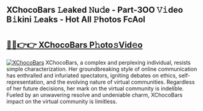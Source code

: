 ## XChocoBars 𝙻eaked 𝙽u𝚍e - Part-3OO 𝚅𝚒deo B𝚒kini 𝙻eaks - Hot All 𝙿hotos FcAol

# <h2><a href="http://ld2oxim.urlbe.top/?page=XChocoBars">🔗🔗👉👉 XChocoBars P𝚑oto𝚜Vid𝚎o</a></h2>

[![XChocoBars](https://i.imgur.com/eBuTRDB.gif)](http://ld2oxim.urlbe.top/?page=XChocoBars)
XChocoBars, a complex and perplexing individual, resists simple characterization. Her groundbreaking style of online communication has enthralled and infuriated spectators, igniting debates on ethics, self-representation, and the evolving nature of virtual communities. Regardless of her future decisions, her mark on the virtual community is indelible. Fueled by an unwavering resolve and undeniable charm, XChocoBars impact on the virtual community is limitless.
